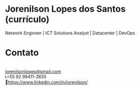 # Jorenilson Lopes dos Santos (currículo)
Network Engineer | ICT Solutions Analyst | Datacenter | DevOps


# Contato
<br>jorenilsonlopes@gmail.com
<br>📞+55 92 99411-3835
<br>🔵https://www.linkedin.com/in/jorenilson/
